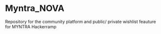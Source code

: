 # Myntra_NOVA
Repository for the community platform and public/ private wishlist feauture for MYNTRA Hackerramp
